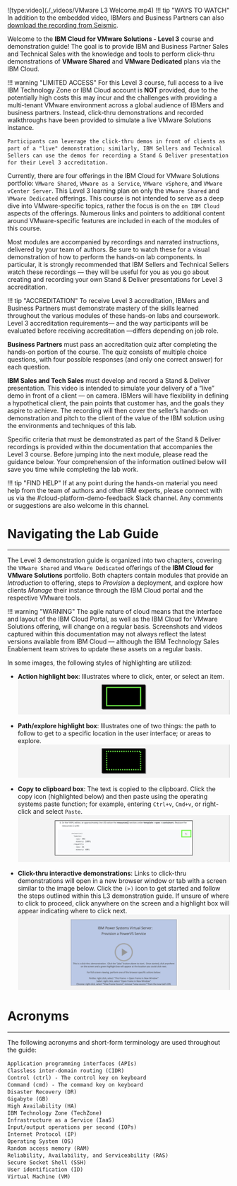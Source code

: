 ![type:video](./_videos/VMware L3 Welcome.mp4)
!!! tip "WAYS TO WATCH"
    In addition to the embedded video, IBMers and Business Partners can also <a href="https://ibm.seismic.com/Link/Content/DCFGW2RT6jVGm82VTDMJ6TdDJC4V" target="_blank">download the recording from Seismic</a>.

Welcome to the **IBM Cloud for VMware Solutions - Level 3** course and demonstration guide! The goal is to provide IBM and Business Partner Sales and Technical Sales with the knowledge and tools to perform click-thru demonstrations of **VMware Shared** and **VMware Dedicated** plans via the IBM Cloud.

!!! warning "LIMITED ACCESS"
    For this Level 3 course, full access to a live IBM Technology Zone or IBM Cloud account is **NOT** provided, due to the potentially high costs this may incur and the challenges with providing a multi-tenant VMware environment across a global audience of IBMers and business partners. Instead, click-thru demonstrations and recorded walkthroughs have been provided to simulate a live VMware Solutions instance.

    Participants can leverage the click-thru demos in front of clients as part of a "live" demonstration; similarly, IBM Sellers and Technical Sellers can use the demos for recording a Stand & Deliver presentation for their Level 3 accreditation.

Currently, there are four offerings in the IBM Cloud for VMware Solutions portfolio: ```VMware Shared```, ```VMware as a Service```, ```VMware vSphere```, and ```VMware vCenter Server```. This Level 3 learning plan on only the ```VMware Shared``` and ```VMware Dedicated``` offerings. This course is not intended to serve as a deep dive into VMware-specific topics, rather the focus is on the ```on IBM Cloud``` aspects of the offerings. Numerous links and pointers to additional content around VMware-specific features are included in each of the modules of this course.

Most modules are accompanied by recordings and narrated instructions, delivered by your team of authors. Be sure to watch these for a visual demonstration of how to perform the hands-on lab components. In particular, it is strongly recommended that IBM Sellers and Technical Sellers watch these recordings — they will be useful for you as you go about creating and recording your own Stand & Deliver presentations for Level 3 accreditation.

!!! tip "ACCREDITATION"
    To receive Level 3 accreditation, IBMers and Business Partners must demonstrate mastery of the skills learned throughout the various modules of these hands-on labs and coursework. Level 3 accreditation requirements— and the way participants will be evaluated before receiving accreditation —differs depending on job role.

**Business Partners** must pass an accreditation quiz after completing the hands-on portion of the course. The quiz consists of multiple choice questions, with four possible responses (and only one correct answer) for each question.

**IBM Sales and Tech Sales** must develop and record a Stand & Deliver presentation. This video is intended to simulate your delivery of a “live” demo in front of a client — on camera. IBMers will have flexibility in defining a hypothetical client, the pain points that customer has, and the goals they aspire to achieve. The recording will then cover the seller’s hands-on demonstration and pitch to the client of the value of the IBM solution using the environments and techniques of this lab.

Specific criteria that must be demonstrated as part of the Stand & Deliver recordings is provided within the documentation that accompanies the Level 3 course. Before jumping into the next module, please read the guidance below. Your comprehension of the information outlined below will save you time while completing the lab work.

!!! tip "FIND HELP"
    If at any point during the hands-on material you need help from the team of authors and other IBM experts, please connect with us via the #cloud-platform-demo-feedback Slack channel. Any comments or suggestions are also welcome in this channel.

#
# Navigating the Lab Guide
-----------------------------

The Level 3 demonstration guide is organized into two chapters, covering the ```VMware Shared``` and ```VMware Dedicated``` offerings of the **IBM Cloud for VMware Solutions** portfolio. Both chapters contain modules that provide an *Introduction* to offering, steps to *Provision* a deployment, and explore how clients *Manage* their instance through the IBM Cloud portal and the respective VMware tools.

!!! warning "WARNING"
    The agile nature of cloud means that the interface and layout of the IBM Cloud Portal, as well as the IBM Cloud for VMware Solutions offering, will change on a regular basis. Screenshots and videos captured within this documentation may not always reflect the latest versions available from IBM Cloud — although the IBM Technology Sales Enablement team strives to update these assets on a regular basis.

In some images, the following styles of highlighting are utilized:

- **Action highlight box**: Illustrates where to click, enter, or select an item.
![](_attachments/welcome-1.png)

- **Path/explore highlight box**: Illustrates one of two things: the path to follow to get to a specific location in the user interface; or areas to explore.
![](_attachments/welcome-2.png)

- **Copy to clipboard box**: The text is copied to the clipboard. Click the copy icon (highlighted below) and then paste using the operating systems paste function; for example, entering ```Ctrl+v```, ```Cmd+v```, or right-click and select ```Paste```.
![](_attachments/welcome-3.png)

- **Click-thru interactive demonstrations**: Links to click-thru demonstrations will open in a new browser window or tab with a screen similar to the image below. Click the ```(>)``` icon to get started and follow the steps outlined within this L3 demonstration guide. If unsure of where to click to proceed, click anywhere on the screen and a highlight box will appear indicating where to click next.
![](_attachments/welcome-4.png)


#
# Acronyms
-----------------------------

The following acronyms and short-form terminology are used throughout the guide:
```
Application programming interfaces (APIs)
Classless inter-domain routing (CIDR)
Control (ctrl) - The control key on keyboard
Command (cmd) - The command key on keyboard
Disaster Recovery (DR)
Gigabyte (GB)
High Availability (HA)
IBM Technology Zone (TechZone)
Infrastructure as a Service (IaaS)
Input/output operations per second (IOPs)
Internet Protocol (IP)
Operating System (OS)
Random access memory (RAM)
Reliability, Availability, and Serviceability (RAS)
Secure Socket Shell (SSH)
User identification (ID)
Virtual Machine (VM)
```
